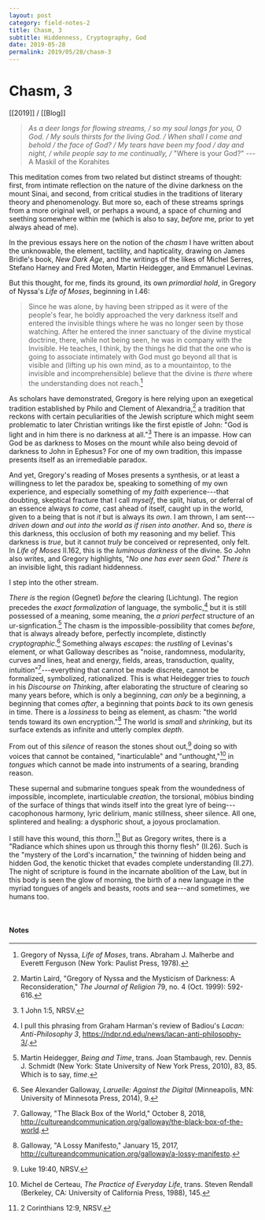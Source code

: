 ```yaml
---
layout: post
category: field-notes-2
title: Chasm, 3
subtitle: Hiddenness, Cryptography, God
date: 2019-05-28
permalink: 2019/05/28/chasm-3
---
```


# Chasm, 3

[[2019]] / [[Blog]]

> *As a deer longs for flowing streams, / so my soul longs for you, O God. / My souls thirsts for the living God. / When shall I come and behold / the face of God? / My tears have been my food / day and night, / while people say to me continually, /* "Where is your God?" ---A Maskil of the Korahites

This meditation comes from two related but distinct streams of thought: first, from intimate reflection on the nature of the divine darkness on the mount Sinai, and second, from critical studies in the traditions of literary theory and phenomenology. But more so, each of these streams springs from a more original well, or perhaps a wound, a space of churning and seething somewhere within me (which is also to say, *before* me, prior to yet always ahead of me).

In the previous essays here on the notion of the *chasm* I have written about the unknowable, the element, tactility, and hapticality, drawing on James Bridle's book, *New Dark Age*, and the writings of the likes of Michel Serres, Stefano Harney and Fred Moten, Martin Heidegger, and Emmanuel Levinas.

But this thought, for me, finds its ground, its own *primordial hold*, in Gregory of Nyssa's *Life of Moses*, beginning in I.46:

> Since he was alone, by having been stripped as it were of the people's fear, he boldly approached the very darkness itself and entered the invisible things where he was no longer seen by those watching. After he entered the inner sanctuary of the divine mystical doctrine, there, while not being seen, he was in company with the Invisible. He teaches, I think, by the things he did that the one who is going to associate intimately with God must go beyond all that is visible and (lifting up his own mind, as to a mountaintop, to the invisible and incomprehensible) believe that the divine is *there* where the understanding does not reach.[^1]

As scholars have demonstrated, Gregory is here relying upon an exegetical tradition established by Philo and Clement of Alexandria,[^2] a tradition that reckons with certain peculiarities of the Jewish scripture which might seem problematic to later Christian writings like the first epistle of John: "God is light and in him there is no darkness at all."[^3] There is an impasse. How can God be as darkness to Moses on the mount while also being devoid of darkness to John in Ephesus? For one of my own tradition, this impasse presents itself as an irremediable paradox.

And yet, Gregory's reading of Moses presents a synthesis, or at least a willingness to let the paradox be, speaking to something of my own experience, and especially something of my *faith* experience---that doubting, skeptical fracture that I call *myself*, the split, hiatus, or deferral of an essence always *to come*, cast ahead of itself, caught up in the world, given to a being that is not *it* but is always its *own*. I am thrown, I am sent---*driven down and out into the world as if risen into another*. And so, *there is* this darkness, this occlusion of both my reasoning and my belief. This darkness is *true*, but it cannot *truly* be conceived or represented, only felt. In *Life of Moses* II.162, this is the *luminous darkness* of the divine. So John also writes, and Gregory highlights, "*No one has ever seen God*." *There is* an invisible light, this radiant hiddenness.

I step into the other stream.

*There is* the region (Gegnet) *before* the clearing (Lichtung). The region precedes the *exact formalization* of language, the symbolic,[^4] but it is still possessed of a meaning, some meaning, the *a priori perfect* structure of an ur-signfication.[^5] The chasm is the impossible-possibility that comes *before*, that is always already before, perfectly incomplete, distinctly *cryptographic*.[^6] Something always *escapes*: the *rustling* of Levinas's element, or what Galloway describes as "noise, randomness, modularity, curves and lines, heat and energy, fields, areas, transduction, quality, intuition"[^7]---everything that cannot be made discrete, cannot be formalized, symbolized, rationalized. This is what Heidegger tries to *touch* in his *Discourse on Thinking*, after elaborating the structure of clearing so many years before, which is only a beginning, *can only* be a beginning, a beginning that comes *after*, a beginning that points *back* to its own genesis in time. There is a *lossiness* to being as element, as chasm: "the world tends toward its own encryption."[^8] The world is *small* and *shrinking*, but its surface extends as infinite and utterly complex *depth*.

From out of this *silence* of reason the stones shout out,[^9] doing so with voices that cannot be contained, "inarticulable" and "unthought,"[^10] in *tongues* which cannot be made into instruments of a searing, branding reason.

These supernal and submarine tongues speak from the woundedness of impossible, incomplete, inarticulable *creation*, the torsional, möbius binding of the surface of things that winds itself into the great lyre of being---cacophonous harmony, lyric delirium, manic stillness, sheer silence. All one, splintered and healing: a dysphoric shout, a joyous proclamation.

I still have this wound, this *thorn*.[^11] But as Gregory writes, there is a "Radiance which shines upon us through this thorny flesh" (II.26). Such is the "mystery of the Lord's incarnation," the twinning of hidden being and hidden God, the kenotic thicket that evades complete understanding (II.27). The night of scripture is found in the incarnate abolition of the Law, but in this body is seen the glow of morning, the birth of a new language in the myriad tongues of angels and beasts, roots and sea---and sometimes, we humans too.

<br>

#### Notes

[^1]: Gregory of Nyssa, *Life of Moses*, trans. Abraham J. Malherbe and Everett Ferguson (New York: Paulist Press, 1978).

[^2]: Martin Laird, "Gregory of Nyssa and the Mysticism of Darkness: A Reconsideration," *The Journal of Religion* 79, no. 4 (Oct. 1999): 592-616.

[^3]: 1 John 1:5, NRSV.

[^4]: I pull this phrasing from Graham Harman's review of Badiou's *Lacan: Anti-Philosophy 3*, <https://ndpr.nd.edu/news/lacan-anti-philosophy-3/>.

[^5]: Martin Heidegger, *Being and Time*, trans. Joan Stambaugh, rev. Dennis J. Schmidt (New York: State University of New York Press, 2010), 83, 85. Which is to say, *time*.

[^6]: See Alexander Galloway, *Laruelle: Against the Digital* (Minneapolis, MN: University of Minnesota Press, 2014), 9.

[^7]: Galloway, "The Black Box of the World," October 8, 2018, <http://cultureandcommunication.org/galloway/the-black-box-of-the-world>.

[^8]: Galloway, "A Lossy Manifesto," January 15, 2017, <http://cultureandcommunication.org/galloway/a-lossy-manifesto>.

[^9]: Luke 19:40, NRSV.

[^10]: Michel de Certeau, *The Practice of Everyday Life*, trans. Steven Rendall (Berkeley, CA: University of California Press, 1988), 145.

[^11]: 2 Corinthians 12:9, NRSV.
